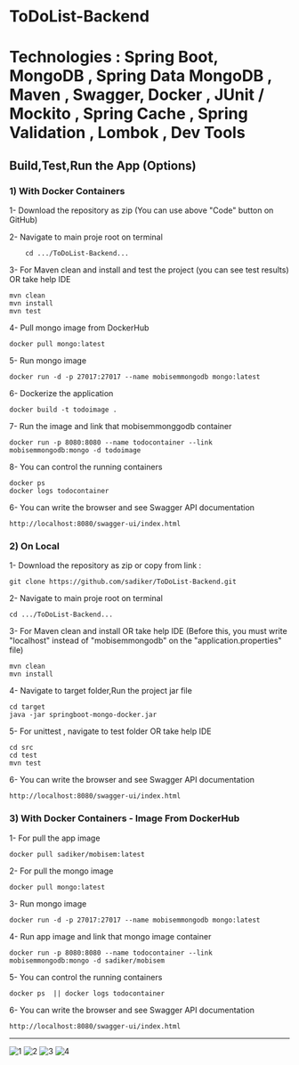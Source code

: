 # ToDoList-Backend
# Technologies :  Spring Boot, MongoDB , Spring Data MongoDB , Maven , Swagger, Docker , JUnit / Mockito , Spring Cache , Spring Validation , Lombok , Dev Tools 
## Build,Test,Run the App (Options)
### 1) With Docker Containers    
1- Download the repository as zip (You can use above "Code" button on GitHub)
  	
2- Navigate to main proje root on terminal 
  	
        cd .../ToDoList-Backend...
3- For Maven clean and install and test the project (you can see test results) OR take help IDE
  	
	mvn clean 
	mvn install
	mvn test 
 
4-  Pull mongo image from DockerHub 
  
	docker pull mongo:latest
5- Run mongo image  
  	
	docker run -d -p 27017:27017 --name mobisemmongodb mongo:latest
6- Dockerize the application  
  	
	docker build -t todoimage .
7- Run the image and link that mobisemmonggodb container 
  	
	docker run -p 8080:8080 --name todocontainer --link mobisemmongodb:mongo -d todoimage
8- You can control the running containers 
  	
	docker ps 
	docker logs todocontainer
6- You can write the browser and see Swagger API documentation
  	
	http://localhost:8080/swagger-ui/index.html 

### 2) On Local   
1- Download the repository as zip or copy from link :
  	
	git clone https://github.com/sadiker/ToDoList-Backend.git
2- Navigate to main proje root on terminal 
  	
	cd .../ToDoList-Backend...
3- For Maven clean and install OR take help IDE (Before this, you must write "localhost" instead of "mobisemmongodb" on the "application.properties" file)
  	
	mvn clean 	
	mvn install
4- Navigate to target folder,Run the project jar file   
  
	cd target	
	java -jar springboot-mongo-docker.jar
5- For unittest , navigate to test folder OR take help IDE
  	
	cd src 
	cd test 	
	mvn test 
6- You can write the browser and see Swagger API documentation
  	
	http://localhost:8080/swagger-ui/index.html 
	
### 3) With Docker Containers - Image From DockerHub   	
1- For pull the app image  
  	
	docker pull sadiker/mobisem:latest
2- For pull the mongo image 
  	
	docker pull mongo:latest
 
3- Run mongo image   
  
	docker run -d -p 27017:27017 --name mobisemmongodb mongo:latest
4- Run app image and link that mongo image container  
  	
	docker run -p 8080:8080 --name todocontainer --link mobisemmongodb:mongo -d sadiker/mobisem
  
5- You can control the running containers 
  	
	docker ps  || docker logs todocontainer
6- You can write the browser and see Swagger API documentation
  	
	http://localhost:8080/swagger-ui/index.html 
------------------------------------------------------------------------------------------------------------------------------------------

![1](https://github.com/sadiker/ToDoList-Backend/assets/121498198/f36018c7-3a98-4f94-ad67-d7722ea4c9ae)
![2](https://github.com/sadiker/ToDoList-Backend/assets/121498198/a702e990-49d2-4c33-90fd-b0fa8b00a538)
![3](https://github.com/sadiker/ToDoList-Backend/assets/121498198/4f1cfd80-1778-4145-859c-301539aa462b)
![4](https://github.com/sadiker/ToDoList-Backend/assets/121498198/cc64f192-92af-45f3-b001-3eb393945a60)
